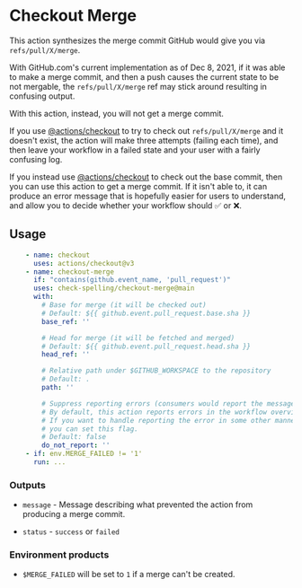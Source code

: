 # Checkout Merge

This action synthesizes the merge commit GitHub would give you via `refs/pull/X/merge`.

With GitHub.com's current implementation as of Dec 8, 2021, if it was able to make a
merge commit, and then a push causes the current state to be not mergable, the
`refs/pull/X/merge` ref may stick around resulting in confusing output.

With this action, instead, you will not get a merge commit.

If you use [@actions/checkout](https://github.com/actions/checkout) to try to
check out `refs/pull/X/merge` and it doesn't exist, the action will make three
attempts (failing each time), and then leave your workflow in a failed state
and your user with a fairly confusing log.

If you instead use [@actions/checkout](https://github.com/actions/checkout) to
check out the base commit, then you can use this action to get a merge commit.
If it isn't able to, it can produce an error message that is hopefully easier
for users to understand, and allow you to decide whether your workflow should
✅ or ❌.

## Usage

```yaml
    - name: checkout
      uses: actions/checkout@v3
    - name: checkout-merge
      if: "contains(github.event_name, 'pull_request')"
      uses: check-spelling/checkout-merge@main
      with:
        # Base for merge (it will be checked out)
        # Default: ${{ github.event.pull_request.base.sha }}
        base_ref: ''

        # Head for merge (it will be fetched and merged)
        # Default: ${{ github.event.pull_request.head.sha }}
        head_ref: ''

        # Relative path under $GITHUB_WORKSPACE to the repository
        # Default: .
        path: ''

        # Suppress reporting errors (consumers would report the message themselves)
        # By default, this action reports errors in the workflow overview.
        # If you want to handle reporting the error in some other manner,
        # you can set this flag.
        # Default: false
        do_not_report: ''
    - if: env.MERGE_FAILED != '1'
      run: ...
```

### Outputs


* `message` - Message describing what prevented the action from producing a merge commit.

* `status` - `success` or `failed`

### Environment products

* `$MERGE_FAILED` will be set to `1` if a merge can't be created.
